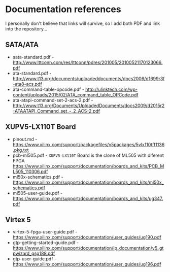 # Documentation references

I personally don't believe that links will survive, so I add both PDF and link 
into the repository...

## SATA/ATA

* sata-standard.pdf -
  http://www.lttconn.com/res/lttconn/pdres/201005/20100521170123066.pdf
* ata-standard.pdf -
  http://www.t13.org/documents/uploadeddocuments/docs2006/d1699r3f-ata8-acs.pdf
* ata-command-table-opcode.pdf -
  http://ulinktech.com/wp-content/uploads/2015/02/ATA_command_table_OPCode.pdf
* ata-atapi-command-set-2-acs-2.pdf -
  http://www.t13.org/Documents/UploadedDocuments/docs2009/d2015r2-ATAATAPI_Command_set_-_2_ACS-2.pdf

## XUPV5-LX110T Board

* pinout.md -
  https://www.xilinx.com/support/packagefiles/v5packages/5vlx110tff1136.pkg.txt
* pcb-ml505.pdf - `XUPV5-LX110T` Board is the clone of ML505 with diferent FPGA
  https://www.xilinx.com/support/documentation/boards_and_kits/PCB_ML505_110306.pdf
* ml50x-schematics.pdf -
  https://www.xilinx.com/support/documentation/boards_and_kits/ml50x_schematics.pdf
* ml505-user-guide.pdf -
  https://www.xilinx.com/support/documentation/boards_and_kits/ug347.pdf

## Virtex 5

* virtex-5-fpga-user-guide.pdf -
  https://www.xilinx.com/support/documentation/user_guides/ug190.pdf
* gtp-getting-started-guide.pdf -
  https://www.xilinx.com/support/documentation/ip_documentation/v5_gtpwizard_gsg188.pdf
* gtp-user-guide.pdf -
  https://www.xilinx.com/support/documentation/user_guides/ug196.pdf
